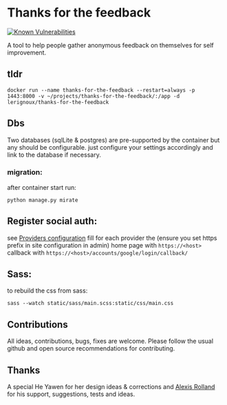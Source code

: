 # Thanks for the feedback

[![Known Vulnerabilities](https://snyk.io/test/github/lerignoux/thanks-for-the-feedback/badge.svg?targetFile=requirements.txt)](https://snyk.io/test/github/lerignoux/thanks-for-the-feedback?targetFile=requirements.txt)

A tool to help people gather anonymous feedback on themselves for self improvement.

## tldr
```
docker run --name thanks-for-the-feedback --restart=always -p 1443:8000 -v ~/projects/thanks-for-the-feedback/:/app -d lerignoux/thanks-for-the-feedback
```

## Dbs
Two databases (sqlLite & postgres) are pre-supported by the container but any should be configurable.
just configure your settings accordingly and link to the database if necessary.

### migration:
after container start run:
```
python manage.py mirate
```

## Register social auth:
see [Providers configuration](http://django-allauth.readthedocs.io/en/latest/providers.html)
fill for each provider the (ensure you set https prefix in site configuration in admin)
home page with `https://<host>`
callback with `https://<host>/accounts/google/login/callback/`

## Sass:
to rebuild the css from sass:

```
sass --watch static/sass/main.scss:static/css/main.css
```

## Contributions
All ideas, contributions, bugs, fixes are welcome. Please follow the usual github and open source recommendations for contributing.

## Thanks
A special He Yawen for her design ideas & corrections and [Alexis Rolland](https://github.com/alexisrolland) for his support, suggestions, tests and ideas.
